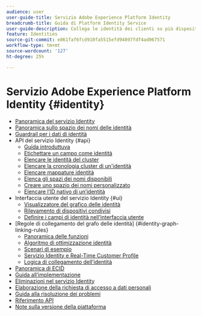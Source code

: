 ```yaml
---
audience: user
user-guide-title: Servizio Adobe Experience Platform Identity
breadcrumb-title: Guida di Platform Identity Service
user-guide-description: Collega le identità dei clienti su più dispositivi e sistemi per offrire esperienze digitali personalizzate.
feature: Identities
source-git-commit: e861faf6fcd910fa5515efd94897fdf4ad067571
workflow-type: tm+mt
source-wordcount: '127'
ht-degree: 25%

---
```



# Servizio Adobe Experience Platform Identity {#identity}

- [Panoramica del servizio Identity](home.md)
- [Panoramica sullo spazio dei nomi delle identità](namespaces.md)
- [Guardrail per i dati di identità](guardrails.md)
- API del servizio Identity {#api}
   - [Guida introduttuva](api/getting-started.md)
   - [Etichettare un campo come identità](api/label-identities.md)
   - [Elencare le identità del cluster](api/list-cluster-identites.md)
   - [Elencare la cronologia cluster di un&#39;identità](api/list-cluster-history.md)
   - [Elencare mappature identità](api/list-identity-mappings.md)
   - [Elenca gli spazi dei nomi disponibili](api/list-namespaces.md)
   - [Creare uno spazio dei nomi personalizzato](api/create-custom-namespace.md)
   - [Elencare l’ID nativo di un’identità](api/list-native-id.md)
- Interfaccia utente del servizio Identity {#ui}
   - [Visualizzatore del grafico delle identità](ui/identity-graph-viewer.md)
   - [Rilevamento di dispositivi condivisi](ui/shared-device-detection.md)
   - [Definire i campi di identità nell’interfaccia utente](ui/label-identities.md)
- [Regole di collegamento del grafo delle identità] {#identity-graph-linking-rules}
   - [Panoramica delle funzioni](./identity-graph-linking-rules/overview.md)
   - [Algoritmo di ottimizzazione identità](./identity-graph-linking-rules/identity-optimization-algorithm.md)
   - [Scenari di esempio](./identity-graph-linking-rules/example-scenarios.md)
   - [Servizio Identity e Real-Time Customer Profile](./identity-graph-linking-rules/identity-and-profile.md)
   - [Logica di collegamento dell’identità](./identity-graph-linking-rules/identity-linking-logic.md)
- [Panoramica di ECID](ecid.md)
- [Guida all’implementazione](implementation.md)
- [Eliminazioni nel servizio Identity](deletion.md)
- [Elaborazione della richiesta di accesso a dati personali](privacy.md)
- [Guida alla risoluzione dei problemi](troubleshooting-guide.md)
- [Riferimento API](https://www.adobe.io/experience-platform-apis/references/identity-service)
- [Note sulla versione della piattaforma](https://www.adobe.com/go/platform-release-notes-it)